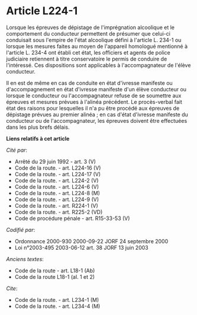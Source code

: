 # Article L224-1

Lorsque les épreuves de dépistage de l'imprégnation alcoolique et le comportement du conducteur permettent de présumer que
celui-ci conduisait sous l'empire de l'état alcoolique défini à l'article L. 234-1 ou lorsque les mesures faites au moyen de
l'appareil homologué mentionné à l'article L. 234-4 ont établi cet état, les officiers et agents de police judiciaire
retiennent à titre conservatoire le permis de conduire de l'intéressé. Ces dispositions sont applicables à l'accompagnateur
de l'élève conducteur.

Il en est de même en cas de conduite en état d'ivresse manifeste ou d'accompagnement en état d'ivresse manifeste d'un élève
conducteur ou lorsque le conducteur ou l'accompagnateur refuse de se soumettre aux épreuves et mesures prévues à l'alinéa
précédent. Le procès-verbal fait état des raisons pour lesquelles il n'a pu être procédé aux épreuves de dépistage prévues au
premier alinéa ; en cas d'état d'ivresse manifeste du conducteur ou de l'accompagnateur, les épreuves doivent être effectuées
dans les plus brefs délais.

**Liens relatifs à cet article**

_Cité par_:

  - Arrêté du 29 juin 1992 - art. 3 (V)
  - Code de la route. - art. L224-16 (V)
  - Code de la route. - art. L224-17 (V)
  - Code de la route. - art. L224-2 (V)
  - Code de la route. - art. L224-6 (V)
  - Code de la route. - art. L224-8 (M)
  - Code de la route. - art. L224-9 (V)
  - Code de la route. - art. R224-1 (V)
  - Code de la route. - art. R225-2 (VD)
  - Code de procédure pénale - art. R15-33-53 (V)

_Codifié par_:

  - Ordonnance 2000-930 2000-09-22 JORF 24 septembre 2000
  - Loi n°2003-495 2003-06-12 art. 38 JORF 13 juin 2003

_Anciens textes_:

  - Code de la route - art. L18-1 (Ab)
  - Code de la route L18-1 (al. 1 et 2)

_Cite_:

  - Code de la route. - art. L234-1 (M)
  - Code de la route. - art. L234-4 (M)
